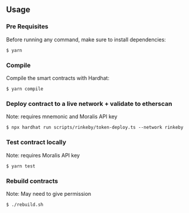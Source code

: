 ## Usage

### Pre Requisites

Before running any command, make sure to install dependencies:

```
$ yarn 
```

### Compile

Compile the smart contracts with Hardhat:

```
$ yarn compile
```

### Deploy contract to a live network + validate to etherscan

Note: requires mnemonic and Moralis API key

```
$ npx hardhat run scripts/rinkeby/token-deploy.ts --network rinkeby
```

### Test contract locally 

Note: requires Moralis API key

```
$ yarn test
```

### Rebuild contracts

Note: May need to give permission

```
$ ./rebuild.sh
```